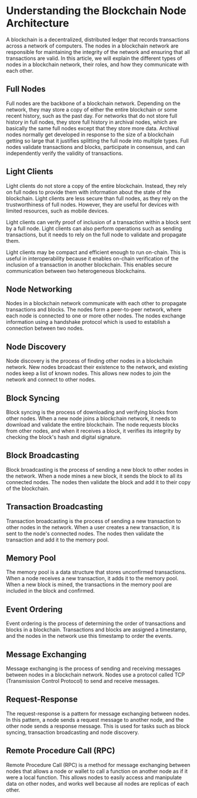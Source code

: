 # Understanding the Blockchain Node Architecture

A blockchain is a decentralized, distributed ledger that records transactions across a network of computers. The nodes in a blockchain network are responsible for maintaining the integrity of the network and ensuring that all transactions are valid. In this article, we will explain the different types of nodes in a blockchain network, their roles, and how they communicate with each other.

## Full Nodes

Full nodes are the backbone of a blockchain network. Depending on the network, they may store a copy of either the entire blockchain or some recent history, such as the past day. For networks that do not store full history in full nodes, they store full history in archival nodes, which are basically the same full nodes except that they store more data. Archival nodes normally get developed in response to the size of a blockchain getting so large that it justifies splitting the full node into multiple types. Full nodes validate transactions and blocks, participate in consensus, and can independently verify the validity of transactions.

## Light Clients

Light clients do not store a copy of the entire blockchain. Instead, they rely on full nodes to provide them with information about the state of the blockchain. Light clients are less secure than full nodes, as they rely on the trustworthiness of full nodes. However, they are useful for devices with limited resources, such as mobile devices.

Light clients can verify proof of inclusion of a transaction within a block sent by a full node. Light clients can also perform operations such as sending transactions, but it needs to rely on the full node to validate and propagate them.

Light clients may be compact and efficient enough to run on-chain. This is useful in interoperability because it enables on-chain verification of the inclusion of a transaction in another blockchain. This enables secure communication between two heterogeneous blockchains.

## Node Networking

Nodes in a blockchain network communicate with each other to propagate transactions and blocks. The nodes form a peer-to-peer network, where each node is connected to one or more other nodes. The nodes exchange information using a handshake protocol which is used to establish a connection between two nodes.

## Node Discovery

Node discovery is the process of finding other nodes in a blockchain network. New nodes broadcast their existence to the network, and existing nodes keep a list of known nodes. This allows new nodes to join the network and connect to other nodes.

## Block Syncing

Block syncing is the process of downloading and verifying blocks from other nodes. When a new node joins a blockchain network, it needs to download and validate the entire blockchain. The node requests blocks from other nodes, and when it receives a block, it verifies its integrity by checking the block's hash and digital signature.

## Block Broadcasting
Block broadcasting is the process of sending a new block to other nodes in the network. When a node mines a new block, it sends the block to all its connected nodes. The nodes then validate the block and add it to their copy of the blockchain.

## Transaction Broadcasting

Transaction broadcasting is the process of sending a new transaction to other nodes in the network. When a user creates a new transaction, it is sent to the node's connected nodes. The nodes then validate the transaction and add it to the memory pool.

## Memory Pool

The memory pool is a data structure that stores unconfirmed transactions. When a node receives a new transaction, it adds it to the memory pool. When a new block is mined, the transactions in the memory pool are included in the block and confirmed.

## Event Ordering

Event ordering is the process of determining the order of transactions and blocks in a blockchain. Transactions and blocks are assigned a timestamp, and the nodes in the network use this timestamp to order the events.

## Message Exchanging

Message exchanging is the process of sending and receiving messages between nodes in a blockchain network. Nodes use a protocol called TCP (Transmission Control Protocol) to send and receive messages.

## Request-Response

The request-response is a pattern for message exchanging between nodes. In this pattern, a node sends a request message to another node, and the other node sends a response message. This is used for tasks such as block syncing, transaction broadcasting and node discovery.

## Remote Procedure Call (RPC)

Remote Procedure Call (RPC) is a method for message exchanging between nodes that allows a node or wallet to call a function on another node as if it were a local function. This allows nodes to easily access and manipulate data on other nodes, and works well because all nodes are replicas of each other.
